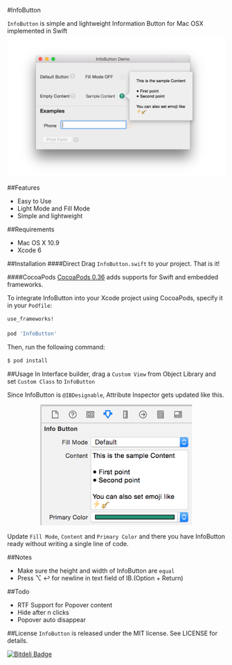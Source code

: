 #InfoButton

`InfoButton` is simple and lightweight Information Button for Mac OSX implemented in Swift
![](./images/demo.png)

##Features
- Easy to Use
- Light Mode and Fill Mode
- Simple and lightweight

##Requirements
- Mac OS X 10.9
- Xcode 6

##Installation
####Direct
Drag `InfoButton.swift` to your project. That is it!

####CocoaPods
[CocoaPods 0.36](http://cocoapods.org) adds supports for Swift and embedded frameworks.

To integrate InfoButton into your Xcode project using CocoaPods, specify it in your `Podfile`:

```ruby
use_frameworks!

pod 'InfoButton'
```

Then, run the following command:

```bash
$ pod install
```


##Usage
In Interface builder, drag a `Custom View` from Object Library and set `Custom Class` to `InfoButton`

Since InfoButton is `@IBDesignable`, Attribute Inspector gets updated like this.

<div align="center">
<img src="images/attrInsp.png" style = "width:350px;"/>
</div>

Update `Fill Mode`, `Content` and `Primary Color` and there you have InfoButton ready without writing a single line of code.

##Notes
- Make sure the height and width of InfoButton are `equal`
- Press ⌥ ↩ for newline in text field of IB.(Option + Return)

##Todo
- RTF Support for Popover content
- Hide after n clicks
- Popover auto disappear

##License
`InfoButton` is released under the MIT license. See LICENSE for details.



[![Bitdeli Badge](https://d2weczhvl823v0.cloudfront.net/kaunteya/infobutton/trend.png)](https://bitdeli.com/free "Bitdeli Badge")
